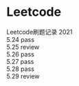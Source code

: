 # Leetcode
Leetcode刷题记录 2021  
5.24 pass  
5.25 review  
5.26 pass  
5.27 pass  
5.28 pass  
5.29 review  
